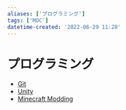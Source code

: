 ```yaml
---
aliases: ['プログラミング']
tags: ['MOC']
datetime-created: '2022-06-29 11:28'
---
```


# プログラミング
- [Git](git.md)
- [Unity](unity.md)
- [Minecraft Modding](minecraft-modding.md)